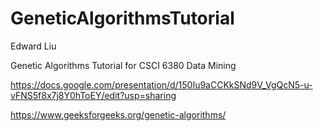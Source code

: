 # GeneticAlgorithmsTutorial

Edward Liu

Genetic Algorithms Tutorial for CSCI 6380 Data Mining

https://docs.google.com/presentation/d/150Iu9aCCKkSNd9V_VgQcN5-u-vFNS5f8x7j8Y0hToEY/edit?usp=sharing

https://www.geeksforgeeks.org/genetic-algorithms/
